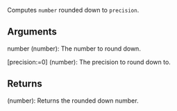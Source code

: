 Computes `number` rounded down to `precision`.


## Arguments
number (number): The number to round down.

[precision:=0] (number): The precision to round down to.


## Returns
(number): Returns the rounded down number.